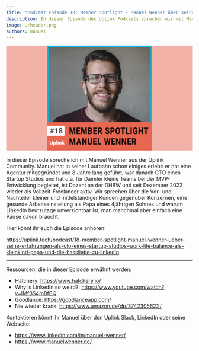 ```yaml
---
title: "Podcast Episode 18: Member Spotlight - Manuel Wenner über seine Erfahrungen als CTO eines Startup Studios, Work Life Balance als Kleinkind-Papa und die Hassliebe zu LinkedIn"
description: In dieser Episode des Uplink Podcasts sprechen wir mit Manuel Wenner aus der Uplink Community.
image: ./header.png
authors: manuel
---
```


![](header.png)

In dieser Episode spreche ich mit Manuel Wenner aus der Uplink Community. Manuel hat in seiner Laufbahn schon einiges erlebt: er hat eine Agentur mitgegründet und 8 Jahre lang geführt, war danach CTO eines Startup Studios und hat u.a. für Daimler kleine Teams bei der MVP-Entwicklung begleitet, ist Dozent an der DHBW und seit Dezember 2022 wieder als Vollzeit-Freelancer aktiv.
Wir sprechen über die Vor- und Nachteiler kleiner und mittelständiger Kunden gegenüber Konzernen, eine gesunde Arbeitseinstellung als Papa eines 4jährigen Sohnes und warum LinkedIn heutzutage unverzichtbar ist, man manchmal aber einfach eine Pause davon braucht.

<!--truncate-->

Hier könnt ihr euch die Episode anhören:

<emb>https://uplink.tech/podcast/18-member-spotlight-manuel-wenner-ueber-seine-erfahrungen-als-cto-eines-startup-studios-work-life-balance-als-kleinkind-papa-und-die-hassliebe-zu-linkedin</emb>

---

Ressourcen, die in dieser Episode erwähnt werden:

* Hatchery: https://www.hatchery.io/
* Why is LinkedIn so weird?: https://www.youtube.com/watch?v=IMfBS4mBfBQ
* Goodlance: https://goodlanceapp.com/
* Nie wieder krank: https://www.amazon.de/dp/374230562X/

Kontaktieren könnt ihr Manuel über den Uplink Slack, LinkedIn oder seine Webseite:

* https://www.linkedin.com/in/manuel-wenner/
* https://www.manuelwenner.de/
